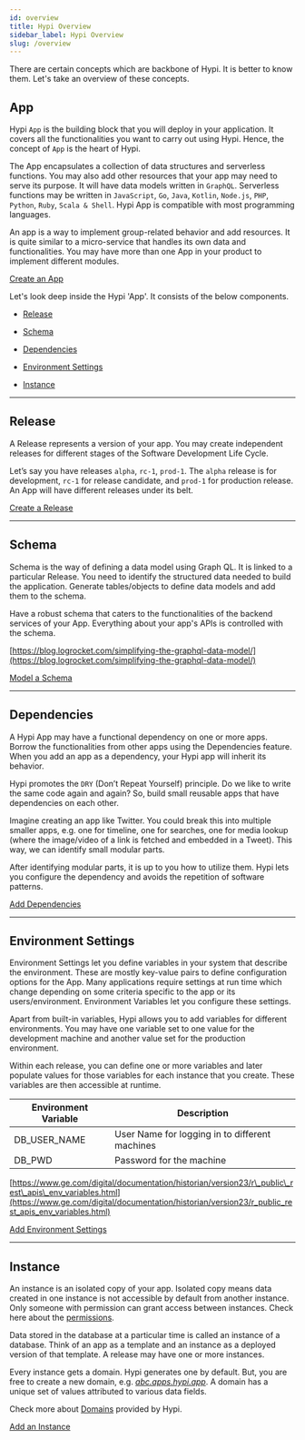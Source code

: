 ```yaml
---
id: overview
title: Hypi Overview
sidebar_label: Hypi Overview
slug: /overview
---
```

There are certain concepts which are backbone of Hypi. It is better to know them. Let's take an overview of these concepts. 

## App

Hypi `App` is the building block that you will deploy in your application. It covers all the functionalities you want to carry out using Hypi. Hence, the concept of `App` is the heart of Hypi.

The App encapsulates a collection of data structures and serverless functions. You may also add other resources that your app may need to serve its purpose. It will have data models written in `GraphQL`. Serverless functions may be written in `JavaScript`, `Go`, `Java`, `Kotlin`, `Node.js`, `PHP`, `Python`, `Ruby`, `Scala & Shell`. Hypi App is compatible with most programming languages.

An app is a way to implement group-related behavior and add resources. It is quite similar to a micro-service that handles its own data and functionalities. You may have more than one App in your product to implement different modules.

[Create an App](ui-create-app.md)

Let's look deep inside the Hypi 'App'. It consists of the below components.

+ [Release](#release)

+ [Schema](#schema)

+ [Dependencies](#dependencies)

+ [Environment Settings](#environment-settings)

+ [Instance](#instance)

***

## Release

A Release represents a version of your app. You may create independent releases for different stages of the Software Development Life Cycle.

Let’s say you have releases `alpha`, `rc-1`, `prod-1`. The `alpha` release is for development, `rc-1` for release candidate, and `prod-1` for production release. An App will have different releases under its belt.

[Create a Release](ui-create-release.md)

***

## Schema

Schema is the way of defining a data model using Graph QL. It is linked to a particular Release. You need to identify the structured data needed to build the application. Generate tables/objects to define data models and add them to the schema.

Have a robust schema that caters to the functionalities of the backend services of your App. Everything about your app's APIs is controlled with the schema.

[https://blog.logrocket.com/simplifying-the-graphql-data-model/](https://blog.logrocket.com/simplifying-the-graphql-data-model/)

[Model a Schema](ui-create-table-vb.md)

***

## Dependencies

A Hypi App may have a functional dependency on one or more apps. Borrow the functionalities from other apps using the Dependencies feature. When you add an app as a dependency, your Hypi app will inherit its behavior.

Hypi promotes the `DRY` (Don’t Repeat Yourself) principle. Do we like to write the same code again and again? So, build small reusable apps that have dependencies on each other.

Imagine creating an app like Twitter. You could break this into multiple smaller apps, e.g. one for timeline, one for searches, one for media lookup (where the image/video of a link is fetched and embedded in a Tweet). This way, we can identify small modular parts.

After identifying modular parts, it is up to you how to utilize them. Hypi lets you configure the dependency and avoids the repetition of software patterns.

[Add Dependencies](ui-add-dependencies.md)

***

## Environment Settings

Environment Settings let you define variables in your system that describe the environment. These are mostly key-value pairs to define configuration options for the App. Many applications require settings at run time which change depending on some criteria specific to the app or its users/environment. Environment Variables let you configure these settings.

Apart from built-in variables, Hypi allows you to add variables for different environments. You may have one variable set to one value for the development machine and another value set for the production environment.

Within each release, you can define one or more variables and later populate values for those variables for each instance that you create. These variables are then accessible at runtime.

| **Environment Variable** | **Description**                                |
|--------------------------|------------------------------------------------|
| DB\_USER\_NAME           | User Name for logging in to different machines |
| DB_PWD                   | Password for the machine                       |

[https://www.ge.com/digital/documentation/historian/version23/r\_public\_rest\_apis\_env_variables.html](https://www.ge.com/digital/documentation/historian/version23/r_public_rest_apis_env_variables.html)

[Add Environment Settings](ui-add-environment-var.md)

***

## Instance

An instance is an isolated copy of your app. Isolated copy means data created in one instance is not accessible by default from another instance. Only someone with permission can grant access between instances. Check here about the [permissions](authorisation.md).

Data stored in the database at a particular time is called an instance of a database. Think of an app as a template and an instance as a deployed version of that template. A release may have one or more instances.

Every instance gets a domain. Hypi generates one by default. But, you are free to create a new domain, e.g. [_abc.apps.hypi.app_](#). A domain has a unique set of values attributed to various data fields.

Check more about [Domains](apisetup.md) provided by Hypi.

[Add an Instance](ui-create-instance.md)
